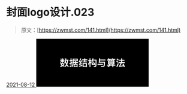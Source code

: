 <!--yml
category: 未分类
date: 0001-01-01 00:00:00
-->

# 封面logo设计.023

> 原文：[https://zwmst.com/141.html](https://zwmst.com/141.html)

   [ <time datetime="2021-08-12T09:21:27+08:00"> 2021-08-12 </time> ](https://zwmst.com/%e5%b0%81%e9%9d%a2logo%e8%ae%be%e8%ae%a1-023)  [![](img/e008cb5da131a30a4df6a16ffe704c05.png)](https://zwmst.com/wp-content/uploads/2021/08/1628731287-bafbc3162028f77.jpeg)